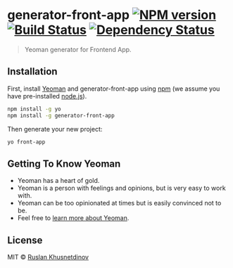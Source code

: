 # generator-front-app [![NPM version][npm-image]][npm-url] [![Build Status][travis-image]][travis-url] [![Dependency Status][daviddm-image]][daviddm-url]
> Yeoman generator for Frontend App.

## Installation

First, install [Yeoman](http://yeoman.io) and generator-front-app using [npm](https://www.npmjs.com/) (we assume you have pre-installed [node.js](https://nodejs.org/)).

```bash
npm install -g yo
npm install -g generator-front-app
```

Then generate your new project:

```bash
yo front-app
```

## Getting To Know Yeoman

 * Yeoman has a heart of gold.
 * Yeoman is a person with feelings and opinions, but is very easy to work with.
 * Yeoman can be too opinionated at times but is easily convinced not to be.
 * Feel free to [learn more about Yeoman](http://yeoman.io/).

## License

MIT © [Ruslan Khusnetdinov](http://ruslankhh.com)

[npm-image]: https://badge.fury.io/js/generator-front-app.svg
[npm-url]: https://npmjs.org/package/generator-front-app
[travis-image]: https://travis-ci.org/ruslankhh/generator-front-app.svg?branch=master
[travis-url]: https://travis-ci.org/ruslankhh/generator-front-app
[daviddm-image]: https://david-dm.org/ruslankhh/generator-front-app.svg?theme=shields.io
[daviddm-url]: https://david-dm.org/ruslankhh/generator-front-app

